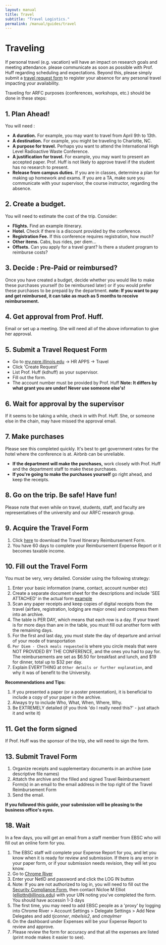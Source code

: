 ```yaml
---
layout: manual
title: Travel
subtitle: "Travel Logistics."
permalink: /manual/guides/travel
---
```


# Traveling

If personal travel (e.g. vacation)
will have an impact on research goals and meeting attendance. 
please communicate as soon as possible with Prof. Huff regarding scheduling and 
expectations. Beyond this, please simply submit a [travel request
form](https://my.npre.illinois.edu/travel/request/?section=absence) to register
your absence for any personal travel impacting your availability.

Traveling for ARFC purposes (conferences, workshops, etc.) should be done in these steps:


## 1. Plan Ahead!

You will need :

- **A duration.** For example, you may want to travel from April 9th to 13th.
- **A destination.** For example, you might be traveling to Charlotte, NC.
- **A purpose for travel.** Perhaps you want to attend the International High Level Radioactive Waste Conference. 
- **A justification for travel.** For example, you may want to present an 
  accepted paper. Prof. Huff is not likely to approve travel if the student has 
  no research to present. 
- **Release from campus duties.** If you are in classes, determine a plan for 
  making up homework and exams. If you are a TA, make sure you communicate with 
  your supervisor, the course instructor, regarding the absence.

## 2. Create a budget. 

You will need to estimate the cost of the trip. Consider:

- **Flights.** Find an example itinerary.
- **Hotel.** Check if there is a discount provided by the conference.
- **Registration Fee.** If this conference requires registration, how much?
- **Other items.** Cabs, bus rides, per diem...
- **Offsets.** Can you apply for a travel grant? Is there a student program to 
  reimburse costs?

## 3. Decide : Pre-Paid or reimbursed?

Once you have created a budget, decide whether you would like to make these 
purchases yourself (to be reimbursed later) or if you would prefer these 
purchases to be prepaid by the department. **note: If you want to pay and get 
reimbursed, it can take as much as 5 months to receive reimbursement.**

## 4. Get approval from Prof. Huff.
Email or set up a meeting. She will need all of the above information to give 
her approval.

## 5. Submit a Travel Request Form

- Go to [my.npre.illinois.edu](my.npre.illinois.edu) -> HR APPS -> Travel
- Click 'Create Request'
- List Prof. Huff (kdhuff) as your supervisor.
- Fill out the form.
- The account number must be provided by Prof. Huff **Note: It differs by 
  what grant you are under! Never use someone else's!**

## 6. Wait for approval by the supervisor

If it seems to be taking a while, check in with Prof. Huff. She, or someone 
else in the chain, may have missed the approval email.

## 7. Make purchases

Please see this completed quickly. It's best to get government rates for the 
hotel where the conference is at. Airbnb can be unreliable. 

- **If the department will make the purchases,** work closely with Prof. Huff 
  and the department staff to make these purchases. 
- **If you're going to make the purchases yourself** go right ahead, and keep 
  the receipts.

## 8. Go on the trip. Be safe! Have fun!

Please note that even while on travel, students, staff, and faculty are 
representatives of the university and our ARFC research group.


## 9. Acquire the Travel Form 

1. Click [here](/img/manual/guides/travel-reimbursement-form-editable.pdf) to
   download the Travel Itinerary Reimbursement Form.
2. You have 60 days to complete  your Reimbursement Expense Report or it 
   becomes taxable income.

## 10. Fill out the Travel Form

You must be very, very detailed. Consider using the following strategy:

1. Enter your basic information (name, contact, account number etc)
2. Create a separate document sheet for the descriptions
   and include 'SEE ATTACHED' in the actual form [example](/img/manual/guides/tra-example.pdf)
3. Scan any paper receipts and keep copies of digital receipts from the travel
   (airfare, registration, lodging are major ones) and compress them into an
   archive.
4. The table is PER DAY, which means that each row is a day. If your travel is
   for more days than are in the table, you must fill out another form with the
   remaining days.
5. For the first and last day, you must state the day of departure and arrival of your mode of transportation
6. `Per Diem - Check meals requested` is where you circle meals that were NOT PROVIDED BY THE CONFERENCE, and the ones you had to pay for. The reimbursements are set as $6.50 for breakfast and lunch, and $19 for dinner, total up to $32 per day.
7. Explain EVERYTHING at `Other details or further explanation`, and why it was of benefit to the University. 

**Recommendations and Tips:**

1. If you presented a paper (or a poster presentation), it is beneficial to 
   include a copy of your paper in the archive.
2. Always try to include Who, What, When, Where, Why.
3. Be EXTREMELY detailed (if you think 'do I really need this?' - just attach 
   it and write it)

## 11. Get the form signed

If Prof. Huff was the sponsor of the trip, she will need to sign the form.

## 13. Submit Travel Form

1. Organize receipts and supplementary documents in an archive (use descriptive
   file names)
2. Attatch the archive and the filled and signed Travel Reimbursement Form(s) in
   an email to the email address in the top right of the Travel Reimbursement
   Form
3. Send the email. 

**If you followed this guide, your submission will be pleasing to the business
office's eyes.**

## 18. Wait

In a few days, you will get an email from a staff member from EBSC who will 
fill out an online form for you.

1. The EBSC staff will complete your Expense Report for you, and let you know when it is 
   ready for review and submission. If there is any error in your paper form, 
   or if your submission needs revision, they will let you know. 
2. Go to [Chrome River](https://app.ca1.chromeriver.com/login/sso/saml?CompanyID=illinois.edu)
3. Enter your NetID and password and click the LOG IN button
4. Note: If you are not authorized to log in, you will need to fill out the
   [Security Compliance Form](https://go.uillinois.edu/InfoSecCompForm), then
   contact Nicloe M Elliot (elliottn@illinois.edu) with your UIN noting you've
   completed the form. You should have accessin 1-3 days
5. The first time, you may need to add EBSC people as a 'proxy' by logging 
   into Chrome River > Account Settings > Delegate Settings > Add New Delegates
   and add *tjconner*, *mbelsis2*, and *cmaylmer*
6. On the dashboard under Expenses will be your Expense Report to review and approve.
7. Please review the form for accuracy and that all the expenses are listed 
   (print mode makes it easier to see).
